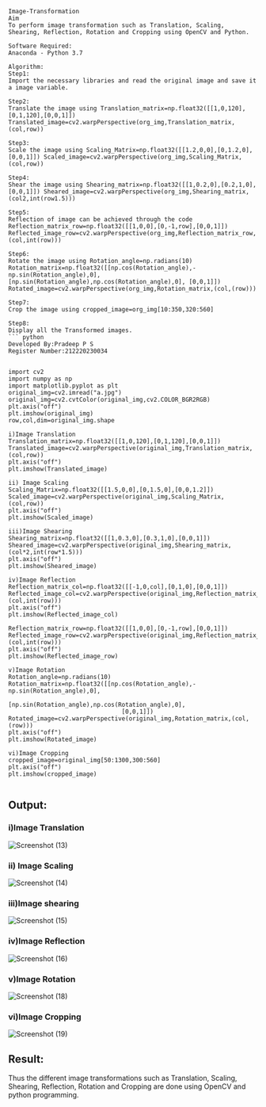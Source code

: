 ```
Image-Transformation
Aim
To perform image transformation such as Translation, Scaling, Shearing, Reflection, Rotation and Cropping using OpenCV and Python.

Software Required:
Anaconda - Python 3.7

Algorithm:
Step1:
Import the necessary libraries and read the original image and save it a image variable.

Step2:
Translate the image using Translation_matrix=np.float32([[1,0,120],[0,1,120],[0,0,1]]) Translated_image=cv2.warpPerspective(org_img,Translation_matrix,(col,row))

Step3:
Scale the image using Scaling_Matrix=np.float32([[1.2,0,0],[0,1.2,0],[0,0,1]]) Scaled_image=cv2.warpPerspective(org_img,Scaling_Matrix,(col,row))

Step4:
Shear the image using Shearing_matrix=np.float32([[1,0.2,0],[0.2,1,0],[0,0,1]]) Sheared_image=cv2.warpPerspective(org_img,Shearing_matrix,(col2,int(row1.5)))

Step5:
Reflection of image can be achieved through the code Reflection_matrix_row=np.float32([[1,0,0],[0,-1,row],[0,0,1]]) Reflected_image_row=cv2.warpPerspective(org_img,Reflection_matrix_row,(col,int(row)))

Step6:
Rotate the image using Rotation_angle=np.radians(10) Rotation_matrix=np.float32([[np.cos(Rotation_angle),-np.sin(Rotation_angle),0], [np.sin(Rotation_angle),np.cos(Rotation_angle),0], [0,0,1]]) Rotated_image=cv2.warpPerspective(org_img,Rotation_matrix,(col,(row)))

Step7:
Crop the image using cropped_image=org_img[10:350,320:560]

Step8:
Display all the Transformed images.
``` python
Developed By:Pradeep P S
Register Number:212220230034 


import cv2
import numpy as np
import matplotlib.pyplot as plt
original_img=cv2.imread("a.jpg")
original_img=cv2.cvtColor(original_img,cv2.COLOR_BGR2RGB)
plt.axis("off")
plt.imshow(original_img)
row,col,dim=original_img.shape

i)Image Translation
Translation_matrix=np.float32([[1,0,120],[0,1,120],[0,0,1]])
Translated_image=cv2.warpPerspective(original_img,Translation_matrix,(col,row))
plt.axis("off")
plt.imshow(Translated_image)

ii) Image Scaling
Scaling_Matrix=np.float32([[1.5,0,0],[0,1.5,0],[0,0,1.2]])
Scaled_image=cv2.warpPerspective(original_img,Scaling_Matrix,(col,row))
plt.axis("off")
plt.imshow(Scaled_image)

iii)Image Shearing
Shearing_matrix=np.float32([[1,0.3,0],[0.3,1,0],[0,0,1]])
Sheared_image=cv2.warpPerspective(original_img,Shearing_matrix,(col*2,int(row*1.5)))
plt.axis("off")
plt.imshow(Sheared_image)

iv)Image Reflection
Reflection_matrix_col=np.float32([[-1,0,col],[0,1,0],[0,0,1]])
Reflected_image_col=cv2.warpPerspective(original_img,Reflection_matrix_col,(col,int(row)))
plt.axis("off")
plt.imshow(Reflected_image_col)

Reflection_matrix_row=np.float32([[1,0,0],[0,-1,row],[0,0,1]])
Reflected_image_row=cv2.warpPerspective(original_img,Reflection_matrix_row,(col,int(row)))
plt.axis("off")
plt.imshow(Reflected_image_row)

v)Image Rotation
Rotation_angle=np.radians(10)
Rotation_matrix=np.float32([[np.cos(Rotation_angle),-np.sin(Rotation_angle),0],
                                [np.sin(Rotation_angle),np.cos(Rotation_angle),0],
                                [0,0,1]])
Rotated_image=cv2.warpPerspective(original_img,Rotation_matrix,(col,(row)))
plt.axis("off")
plt.imshow(Rotated_image)

vi)Image Cropping
cropped_image=original_img[50:1300,300:560]
plt.axis("off")
plt.imshow(cropped_image)


```
## Output:
### i)Image Translation
![Screenshot (13)](https://user-images.githubusercontent.com/102652887/165504215-effa4620-da67-4cc6-b2c9-bd41ab1b69c7.png)


### ii) Image Scaling

![Screenshot (14)](https://user-images.githubusercontent.com/102652887/165504265-789298c3-48d9-44a0-85c0-4d304145a254.png)

### iii)Image shearing

![Screenshot (15)](https://user-images.githubusercontent.com/102652887/165504281-0f6abf55-0d1e-42d4-b8f8-9e0861900f2d.png)

### iv)Image Reflection

![Screenshot (16)](https://user-images.githubusercontent.com/102652887/165504309-140031d9-5c2a-432d-a8bb-8513d6d4449a.png)

### v)Image Rotation


![Screenshot (18)](https://user-images.githubusercontent.com/102652887/165504337-4290633f-6158-47b7-aacf-3ca29893be02.png)

### vi)Image Cropping

![Screenshot (19)](https://user-images.githubusercontent.com/102652887/165504374-6377efe3-0c28-4d6b-8cce-7372c940fc5d.png)



## Result: 

Thus the different image transformations such as Translation, Scaling, Shearing, Reflection, Rotation and Cropping are done using OpenCV and python programming.
